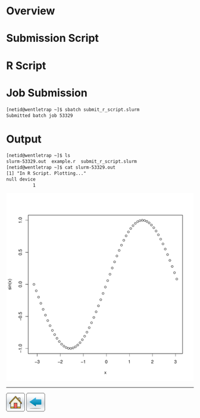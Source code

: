 # Overview

# Submission Script

# R Script

# Job Submission
```
[netid@wentletrap ~]$ sbatch submit_r_script.slurm 
Submitted batch job 53329
```
# Output
```
[netid@wentletrap ~]$ ls
slurm-53329.out  example.r  submit_r_script.slurm
[netid@wentletrap ~]$ cat slurm-53329.out 
[1] "In R Script. Plotting..."
null device 
          1 
```
![](/R-Examples/Plotting-In-R/rplot.png)

*****

[![](/Images/home.png)](https://ua-researchcomputing-hpc.github.io/) 
[![](/Images/back.png)](../)
